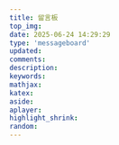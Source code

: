 ```yaml
---
title: 留言板
top_img:
date: 2025-06-24 14:29:29
type: 'messageboard'
updated:
comments:
description:
keywords:
mathjax:
katex:
aside:
aplayer:
highlight_shrink:
random:
---
```

